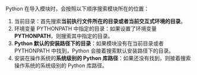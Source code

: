 Python 在导入模块时，会按照以下顺序搜索模块所在的位置：

1. 当前目录：首先搜索**当前执行文件所在的目录或者当前交互式环境的目录**。
2. 环境变量 PYTHONPATH 中指定的目录：如果设置了环境变量 **PYTHONPATH**，则搜索其中指定的目录。
3. **Python 默认的安装路径下的目录**：如果模块没有在当前目录或者 PYTHONPATH 中找到，Python 会接着搜索默认安装路径下的目录。
4. 安装在操作系统的**系统级别的 Python 库路径**：如果还没有找到，则接着搜索操作系统的系统级别的 Python 库路径。